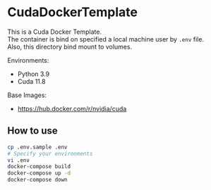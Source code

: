 # CudaDockerTemplate

This is a Cuda Docker Template.  
The container is bind on specified a local machine user by `.env` file.  
Also, this directory bind mount to volumes.  

Environments:

- Python 3.9
- Cuda 11.8

Base Images:

- <https://hub.docker.com/r/nvidia/cuda>

## How to use

```sh
cp .env.sample .env
# Specify your environments
vi .env
docker-compose build
docker-compose up -d
docker-compose down
```
